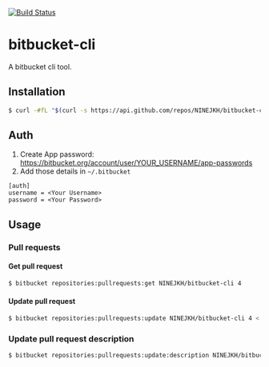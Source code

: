 [![Build Status](https://travis-ci.org/NINEJKH/bitbucket-cli.svg?branch=master)](https://travis-ci.org/NINEJKH/bitbucket-cli)

# bitbucket-cli

A bitbucket cli tool.

## Installation

```bash
$ curl -#fL "$(curl -s https://api.github.com/repos/NINEJKH/bitbucket-cli/releases/latest | grep 'browser_download_url' | sed -n 's/.*"\(http.*\)".*/\1/p')" | sudo tee /usr/local/bin/bitbucket > /dev/null && sudo chmod +x /usr/local/bin/bitbucket
```

## Auth

1. Create App password: https://bitbucket.org/account/user/YOUR_USERNAME/app-passwords
2. Add those details in `~/.bitbucket`

```
[auth]
username = <Your Username>
password = <Your Password>
```

## Usage

### Pull requests

#### Get pull request

```bash
$ bitbucket repositories:pullrequests:get NINEJKH/bitbucket-cli 4
```

#### Update pull request

```bash
$ bitbucket repositories:pullrequests:update NINEJKH/bitbucket-cli 4 < payload.json
```

### Update pull request description

```bash
$ bitbucket repositories:pullrequests:update:description NINEJKH/bitbucket-cli 4 "new description (or via STDIN)"
```

